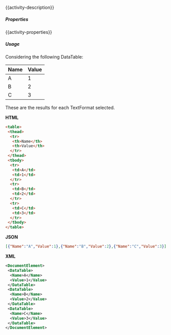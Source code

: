 {{activity-description}}

<div class="data-table-sprite datatable-to-text"></div>

##### Properties

{{activity-properties}}

##### Usage

Considering the following DataTable:

| Name | Value |
| ---- | ----- |
| A    | 1     |
| B    | 2     |
| C    | 3     |

These are the results for each TextFormat selected.

**HTML**

```html
<table>
 <thead>
  <tr>
   <th>Name</th>
   <th>Value</th>
  </tr>
 </thead>
 <tbody>
  <tr>
   <td>A</td>
   <td>1</td>
  </tr>
  <tr>
   <td>B</td>
   <td>2</td>
  </tr>
  <tr>
   <td>C</td>
   <td>3</td>
  </tr>
 </tbody>
</table>
```

**JSON**

```json
[{"Name":"A","Value":1},{"Name":"B","Value":2},{"Name":"C","Value":3}]
```

**XML**


```xml
<DocumentElement>
 <DataTable>
  <Name>A</Name>
  <Value>1</Value>
 </DataTable>
 <DataTable>
  <Name>B</Name>
  <Value>2</Value>
 </DataTable>
 <DataTable>
  <Name>C</Name>
  <Value>3</Value>
 </DataTable>
</DocumentElement>
```
